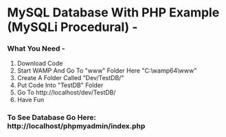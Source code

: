 # MySQL Database With PHP Example (MySQLi Procedural) -

### What You Need -

1. Download Code
2. Start WAMP And Go To "www" Folder Here "C:\wamp64\www\"
3. Create A Folder Called "Dev/TestDB/"
4. Put Code Into "TestDB" Folder
5. Go To http://localhost/dev/TestDB/
6. Have Fun

### To See Database Go Here: http://localhost/phpmyadmin/index.php
